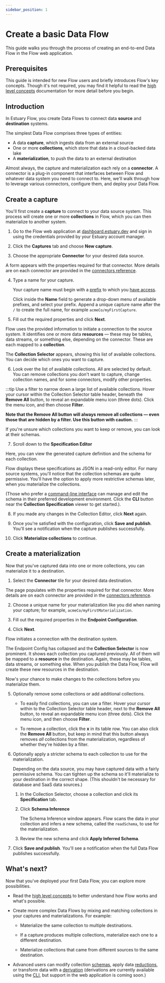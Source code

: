 ```yaml
---
sidebar_position: 1
---
```

# Create a basic Data Flow

This guide walks you through the process of creating an end-to-end Data Flow in the
Flow web application.

## Prerequisites

This guide is intended for new Flow users and briefly introduces Flow's key concepts.
Though it's not required, you may find it helpful to read
the [high level concepts](../concepts/README.md#essential-concepts) documentation for more detail before you begin.

## Introduction

In Estuary Flow, you create Data Flows to connect data **source** and **destination** systems.

The simplest Data Flow comprises three types of entities:

* A data **capture**, which ingests data from an external source
* One or more **collections**, which store that data in a cloud-backed data lake
* A **materialization**, to push the data to an external destination

Almost always, the capture and materialization each rely on a **connector**.
A connector is a plug-in component that interfaces between Flow and whatever data system you need to connect to.
Here, we'll walk through how to leverage various connectors, configure them, and deploy your Data Flow.

## Create a capture

You'll first create a **capture** to connect to your data source system.
This process will create one or more **collections** in Flow, which you can then materialize to another system.

1. Go to the Flow web application at [dashboard.estuary.dev](https://dashboard.estuary.dev/) and sign in using the
credentials provided by your Estuary account manager.

2. Click the **Captures** tab and choose **New capture**.

3. Choose the appropriate **Connector** for your desired data source.

  A form appears with the properties required for that connector.
  More details are on each connector are provided in the [connectors reference](../reference/Connectors/capture-connectors/README.md).

4. Type a name for your capture.

   Your capture name must begin with a [prefix](../concepts/catalogs.md#namespace) to which you [have access](../reference/authentication.md).

    Click inside the **Name** field to generate a drop-down menu of available prefixes, and select your prefix.
    Append a unique capture name after the `/` to create the full name, for example `acmeCo/myFirstCapture`.

5. Fill out the required properties and click **Next**.

  Flow uses the provided information to initiate a connection to the source system.
  It identifies one or more data **resources** — these may be tables, data streams, or something else, depending on the connector. These are each mapped to a **collection**.

  The **Collection Selector** appears, showing this list of available collections.
  You can decide which ones you want to capture.

6. Look over the list of available collections. All are selected by default.
You can remove collections you don't want to capture, change collection names, and for some connectors, modify other properties.

:::tip
Use a filter to narrow down a large list of available collections.
Hover your cursor within the Collection Selector table header, beneath the **Remove All** button, to reveal an expandable menu icon (three dots).
Click the menu icon, and then choose **Filter**.

**Note that the **Remove All** button will always remove all collections — even those that are hidden by a filter. Use this button with caution.**
:::

  If you're unsure which collections you want to keep or remove, you can look at their schemas.

7. Scroll down to the **Specification Editor**

  Here, you can view the generated capture definition and the schema for each collection.

  Flow displays these specifications as JSON in a read-only editor.
  For many source systems, you'll notice that the collection schemas are quite permissive.
  You'll have the option to apply more restrictive schemas later, when you materialize the collections.

  (Those who prefer a [command-line interface](../concepts/flowctl.md) can manage and edit the schema in their preferred development environment.
  Click the **CLI** button near the **Collection Specification** viewer to get started.).

8. If you made any changes in the Collection Editor, click **Next** again.

8. Once you're satisfied with the configuration, click **Save and publish**. You'll see a notification when the capture publishes successfully.

9. Click **Materialize collections** to continue.

## Create a materialization

Now that you've captured data into one or more collections, you can materialize it to a destination.

1. Select the **Connector** tile for your desired data destination.

  The page populates with the properties required for that connector.
  More details are on each connector are provided in the [connectors reference](../reference/Connectors/materialization-connectors/README.md).

2. Choose a unique name for your materialization like you did when naming your capture; for example, `acmeCo/myFirstMaterialization`.

3. Fill out the required properties in the **Endpoint Configuration**.

4. Click **Next**.

  Flow initiates a connection with the destination system.

  The Endpoint Config has collapsed and the **Collection Selector** is now prominent.
  It shows each collection you captured previously.
  All of them will be mapped to a **resource** in the destination.
  Again, these may be tables, data streams, or something else.
  When you publish the Data Flow, Flow will create these new resources in the destination.

  Now's your chance to make changes to the collections before you materialize them.

5. Optionally remove some collections or add additional collections.

   * To easily find collections, you can use a filter.
   Hover your cursor within to the Collection Selector table header, next to the **Remove All** button, to reveal an expandable menu icon (three dots).
   Click the menu icon, and then choose **Filter**.

   * To remove a collection, click the **x** in its table row. You can also click the **Remove All** button, but keep in mind that this button always removes _all_
   collections from the materialization, regardless of whether they're hidden by a filter.

6. Optionally apply a stricter schema to each collection to use for the materialization.

   Depending on the data source, you may have captured data with a fairly permissive schema.
   You can tighten up the schema so it'll materialize to your destination in the correct shape.
   (This shouldn't be necessary for database and SaaS data sources.)

   1. In the Collection Selector, choose a collection and click its **Specification** tab.

   2. Click **Schema Inference**

      The Schema Inference window appears. Flow scans the data in your collection and infers a new schema, called the `readSchema`, to use for the materialization.

   3. Review the new schema and click **Apply Inferred Schema**.

7. Click **Save and publish**. You'll see a notification when the full Data Flow publishes successfully.

## What's next?

Now that you've deployed your first Data Flow, you can explore more possibilities.

* Read the [high level concepts](../concepts/README.md) to better understand how Flow works and what's possible.

* Create more complex Data Flows by mixing and matching collections in your captures and materializations. For example:

   * Materialize the same collection to multiple destinations.

   * If a capture produces multiple collections, materialize each one to a different destination.

   * Materialize collections that came from different sources to the same destination.

* Advanced users can modify collection [schemas](../concepts/schemas.md), apply data [reductions](../concepts/schemas.md#reductions),
or transform data with a [derivation](../concepts/derivations.md)
(derivations are currently available using the [CLI](../concepts/flowctl.md),
but support in the web application is coming soon.)
